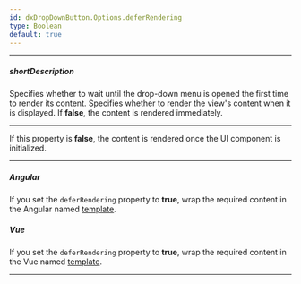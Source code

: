 ```yaml
---
id: dxDropDownButton.Options.deferRendering
type: Boolean
default: true
---
```

---
##### shortDescription
Specifies whether to wait until the drop-down menu is opened the first time to render its content.
Specifies whether to render the view's content when it is displayed. If **false**, the content is rendered immediately.

---
If this property is **false**, the content is rendered once the UI component is initialized.

---
##### Angular

If you set the `deferRendering` property to **true**, wrap the required content in the Angular named [template](/Documentation/Guide/Angular_Components/Component_Configuration_Syntax/#Templates).

##### Vue

If you set the `deferRendering` property to **true**, wrap the required content in the Vue named [template](/Documentation/Guide/Vue_Components/Component_Configuration_Syntax/#Templates).

---